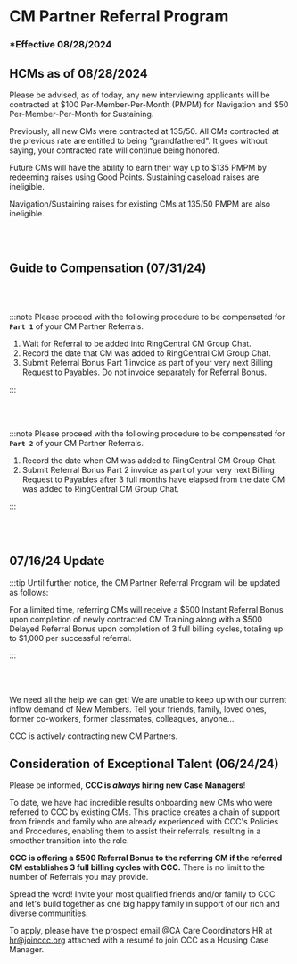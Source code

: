 # CM Partner Referral Program

### \*Effective 08/28/2024

## HCMs as of 08/28/2024

Please be advised, as of today, any new interviewing applicants will be contracted at $100 Per-Member-Per-Month (PMPM)
for Navigation and $50 Per-Member-Per-Month for Sustaining.

Previously, all new CMs were contracted at $135/$50. All CMs contracted at the previous rate are entitled to being
"grandfathered". It goes without saying, your contracted rate will continue being honored.

Future CMs will have the ability to earn their way up to $135 PMPM by redeeming raises using Good Points. Sustaining
caseload raises are ineligible.

Navigation/Sustaining raises for existing CMs at $135/$50 PMPM are also ineligible.

<br></br>

## Guide to Compensation (07/31/24)

<br></br>

:::note Please proceed with the following procedure to be compensated for **`Part 1`** of your CM Partner Referrals.

1. Wait for Referral to be added into RingCentral CM Group Chat.
2. Record the date that CM was added to RingCentral CM Group Chat.
3. Submit Referral Bonus Part 1 invoice as part of your very next Billing Request to Payables. Do not invoice separately
   for Referral Bonus.

:::

<br></br>

:::note Please proceed with the following procedure to be compensated for **`Part 2`** of your CM Partner Referrals.

1. Record the date when CM was added to RingCentral CM Group Chat.
2. Submit Referral Bonus Part 2 invoice as part of your very next Billing Request to Payables after 3 full months have
   elapsed from the date CM was added to RingCentral CM Group Chat.

:::

<br></br>

## 07/16/24 Update

:::tip Until further notice, the CM Partner Referral Program will be updated as follows:

For a limited time, referring CMs will receive a $500 Instant Referral Bonus upon completion of newly contracted CM
Training along with a $500 Delayed Referral Bonus upon completion of 3 full billing cycles, totaling up to $1,000 per
successful referral.

:::

<br></br>

We need all the help we can get! We are unable to keep up with our current inflow demand of New Members. Tell your
friends, family, loved ones, former co-workers, former classmates, colleagues, anyone...

CCC is actively contracting new CM Partners.

## Consideration of Exceptional Talent (06/24/24)

Please be informed, **CCC is _always_ hiring new Case Managers**!

To date, we have had incredible results onboarding new CMs who were referred to CCC by existing CMs. This practice
creates a chain of support from friends and family who are already experienced with CCC's Policies and Procedures,
enabling them to assist their referrals, resulting in a smoother transition into the role.

**CCC is offering a $500 Referral Bonus to the referring CM if the referred CM establishes 3 full billing cycles with
CCC.** There is no limit to the number of Referrals you may provide.

Spread the word! Invite your most qualified friends and/or family to CCC and let's build together as one big happy family in
support of our rich and diverse communities.

To apply, please have the prospect email @CA Care Coordinators HR at hr@joinccc.org attached with a resumé to join CCC
as a Housing Case Manager.
